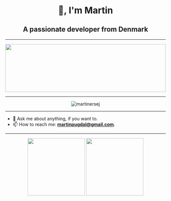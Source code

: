 <h1 align="center">👋, I'm Martin</h1>
<h2 align="center">A passionate developer from Denmark</h2>
<h4 align="center"></h4>

<hr>

<img src="https://raw.githubusercontent.com/rodrigograca31/rodrigograca31/master/matrix.svg" width="100%" height="150px"/> 

<hr>
<div align="center">
  <img src="https://komarev.com/ghpvc/?username=martinersej&label=Profile%20views&color=0e75b6&style=flat" alt="martinersej"/> 
</div>

<hr>

- 💬 Ask me about anything, if you want to.
- 📫 How to reach me: **martinpugdal@gmail.com**.
<hr>

<div align="center">
  <img height="180em" src="https://github-readme-stats.vercel.app/api?username=martinersej&show_icons=true&theme=dark&include_all_commits=true&count_private=true"/>
  <img height="180em" src="https://github-readme-stats.vercel.app/api/top-langs?username=martinersej&show_icons=true&theme=dark"
</div>
